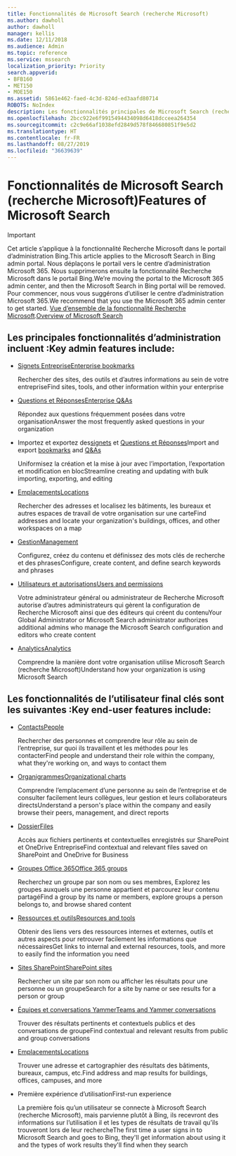 ```yaml
---
title: Fonctionnalités de Microsoft Search (recherche Microsoft)
ms.author: dawholl
author: dawholl
manager: kellis
ms.date: 12/11/2018
ms.audience: Admin
ms.topic: reference
ms.service: mssearch
localization_priority: Priority
search.appverid:
- BFB160
- MET150
- MOE150
ms.assetid: 5861e462-faed-4c3d-824d-ed3aafd80714
ROBOTS: NoIndex
description: Les fonctionnalités principales de Microsoft Search (recherche Microsoft) pour les administrateurs et les utilisateurs finaux incluent des signets, Questions et Réponses, des informations et des analyses de données et de gestion
ms.openlocfilehash: 2bcc922e6f9915494434098d6418dcceea264354
ms.sourcegitcommit: c2c9e66af1038efd2849d578f846680851f9e5d2
ms.translationtype: HT
ms.contentlocale: fr-FR
ms.lasthandoff: 08/27/2019
ms.locfileid: "36639639"
---
```

# <a name="features-of-microsoft-search"></a><span data-ttu-id="b94f7-103">Fonctionnalités de Microsoft Search (recherche Microsoft)</span><span class="sxs-lookup"><span data-stu-id="b94f7-103">Features of Microsoft Search</span></span>

> [!IMPORTANT]
> <span data-ttu-id="b94f7-104">Cet article s’applique à la fonctionnalité Recherche Microsoft dans le portail d’administration Bing.</span><span class="sxs-lookup"><span data-stu-id="b94f7-104">This article applies to the Microsoft Search in Bing admin portal.</span></span> <span data-ttu-id="b94f7-105">Nous déplaçons le portail vers le centre d’administration Microsoft 365. Nous supprimerons ensuite la fonctionnalité Recherche Microsoft dans le portail Bing.</span><span class="sxs-lookup"><span data-stu-id="b94f7-105">We’re moving the portal to the Microsoft 365 admin center, and then the Microsoft Search in Bing portal will be removed.</span></span> <span data-ttu-id="b94f7-106">Pour commencer, nous vous suggérons d’utiliser le centre d’administration Microsoft 365.</span><span class="sxs-lookup"><span data-stu-id="b94f7-106">We recommend that you use the Microsoft 365 admin center to get started.</span></span> <span data-ttu-id="b94f7-107">[Vue d’ensemble de la fonctionnalité Recherche Microsoft](overview-microsoft-search.md).</span><span class="sxs-lookup"><span data-stu-id="b94f7-107">[Overview of Microsoft Search](overview-microsoft-search.md)</span></span>

## <a name="key-admin-features-include"></a><span data-ttu-id="b94f7-108">Les principales fonctionnalités d’administration incluent :</span><span class="sxs-lookup"><span data-stu-id="b94f7-108">Key admin features include:</span></span>

- [<span data-ttu-id="b94f7-109">Signets Entreprise</span><span class="sxs-lookup"><span data-stu-id="b94f7-109">Enterprise bookmarks</span></span>](create-and-manage-bookmarks.md)
    
    <span data-ttu-id="b94f7-110">Rechercher des sites, des outils et d’autres informations au sein de votre entreprise</span><span class="sxs-lookup"><span data-stu-id="b94f7-110">Find sites, tools, and other information within your enterprise</span></span>
    
- [<span data-ttu-id="b94f7-111">Questions et Réponses</span><span class="sxs-lookup"><span data-stu-id="b94f7-111">Enterprise Q&As</span></span>](create-and-manage-qas.md)
    
    <span data-ttu-id="b94f7-112">Répondez aux questions fréquemment posées dans votre organisation</span><span class="sxs-lookup"><span data-stu-id="b94f7-112">Answer the most frequently asked questions in your organization</span></span>
    
- <span data-ttu-id="b94f7-113">Importez et exportez des[signets](bulk-create-bookmarks.md) et [Questions et Réponses](bulk-create-qas.md)</span><span class="sxs-lookup"><span data-stu-id="b94f7-113">Import and export [bookmarks](bulk-create-bookmarks.md) and [Q&As](bulk-create-qas.md)</span></span>
    
    <span data-ttu-id="b94f7-114">Uniformisez la création et la mise à jour avec l’importation, l’exportation et modification en bloc</span><span class="sxs-lookup"><span data-stu-id="b94f7-114">Streamline creating and updating with bulk importing, exporting, and editing</span></span>

- [<span data-ttu-id="b94f7-115">Emplacements</span><span class="sxs-lookup"><span data-stu-id="b94f7-115">Locations</span></span>](locations.md)
    
    <span data-ttu-id="b94f7-116">Rechercher des adresses et localisez les bâtiments, les bureaux et autres espaces de travail de votre organisation sur une carte</span><span class="sxs-lookup"><span data-stu-id="b94f7-116">Find addresses and locate your organization's buildings, offices, and other workspaces on a map</span></span>
    
- [<span data-ttu-id="b94f7-117">Gestion</span><span class="sxs-lookup"><span data-stu-id="b94f7-117">Management</span></span>](set-up-microsoft-search.md)
    
    <span data-ttu-id="b94f7-118">Configurez, créez du contenu et définissez des mots clés de recherche et des phrases</span><span class="sxs-lookup"><span data-stu-id="b94f7-118">Configure, create content, and define search keywords and phrases</span></span>
    
- [<span data-ttu-id="b94f7-119">Utilisateurs et autorisations</span><span class="sxs-lookup"><span data-stu-id="b94f7-119">Users and permissions</span></span>](add-users.md)
    
    <span data-ttu-id="b94f7-120">Votre administrateur général ou administrateur de Recherche Microsoft autorise d’autres administrateurs qui gèrent la configuration de Recherche Microsoft ainsi que des éditeurs qui créent du contenu</span><span class="sxs-lookup"><span data-stu-id="b94f7-120">Your Global Administrator or Microsoft Search administrator authorizes additional admins who manage the Microsoft Search configuration and editors who create content</span></span>
    
- [<span data-ttu-id="b94f7-121">Analytics</span><span class="sxs-lookup"><span data-stu-id="b94f7-121">Analytics </span></span>](get-insights.md) 
    
    <span data-ttu-id="b94f7-122">Comprendre la manière dont votre organisation utilise Microsoft Search (recherche Microsoft)</span><span class="sxs-lookup"><span data-stu-id="b94f7-122">Understand how your organization is using Microsoft Search</span></span> 
    
## <a name="key-end-user-features-include"></a><span data-ttu-id="b94f7-123">Les fonctionnalités de l’utilisateur final clés sont les suivantes :</span><span class="sxs-lookup"><span data-stu-id="b94f7-123">Key end-user features include:</span></span>

- [<span data-ttu-id="b94f7-124">Contacts</span><span class="sxs-lookup"><span data-stu-id="b94f7-124">People</span></span>](use/find-people-and-groups.md)
    
    <span data-ttu-id="b94f7-125">Rechercher des personnes et comprendre leur rôle au sein de l’entreprise, sur quoi ils travaillent et les méthodes pour les contacter</span><span class="sxs-lookup"><span data-stu-id="b94f7-125">Find people and understand their role within the company, what they're working on, and ways to contact them</span></span>
    
- [<span data-ttu-id="b94f7-126">Organigrammes</span><span class="sxs-lookup"><span data-stu-id="b94f7-126">Organizational charts</span></span>](use/find-people-and-groups.md)
    
    <span data-ttu-id="b94f7-127">Comprendre l’emplacement d’une personne au sein de l’entreprise et de consulter facilement leurs collègues, leur gestion et leurs collaborateurs directs</span><span class="sxs-lookup"><span data-stu-id="b94f7-127">Understand a person's place within the company and easily browse their peers, management, and direct reports</span></span>
    
- [<span data-ttu-id="b94f7-128">Dossier</span><span class="sxs-lookup"><span data-stu-id="b94f7-128">Files</span></span>](use/find-files.md)
    
    <span data-ttu-id="b94f7-129">Accès aux fichiers pertinents et contextuelles enregistrés sur SharePoint et OneDrive Entreprise</span><span class="sxs-lookup"><span data-stu-id="b94f7-129">Find contextual and relevant files saved on SharePoint and OneDrive for Business</span></span>
    
- [<span data-ttu-id="b94f7-130">Groupes Office 365</span><span class="sxs-lookup"><span data-stu-id="b94f7-130">Office 365 groups</span></span>](use/find-people-and-groups.md)
    
    <span data-ttu-id="b94f7-131">Recherchez un groupe par son nom ou ses membres, Explorez les groupes auxquels une personne appartient et parcourez leur contenu partagé</span><span class="sxs-lookup"><span data-stu-id="b94f7-131">Find a group by its name or members, explore groups a person belongs to, and browse shared content</span></span>
    
- [<span data-ttu-id="b94f7-132">Ressources et outils</span><span class="sxs-lookup"><span data-stu-id="b94f7-132">Resources and tools</span></span>](use/find-resources-tools-and-more.md)
    
    <span data-ttu-id="b94f7-133">Obtenir des liens vers des ressources internes et externes, outils et autres aspects pour retrouver facilement les informations que nécessaires</span><span class="sxs-lookup"><span data-stu-id="b94f7-133">Get links to internal and external resources, tools, and more to easily find the information you need</span></span>
    
- [<span data-ttu-id="b94f7-134">Sites SharePoint</span><span class="sxs-lookup"><span data-stu-id="b94f7-134">SharePoint sites</span></span>](use/find-sharepoint-sites.md)
    
    <span data-ttu-id="b94f7-135">Rechercher un site par son nom ou afficher les résultats pour une personne ou un groupe</span><span class="sxs-lookup"><span data-stu-id="b94f7-135">Search for a site by name or see results for a person or group</span></span>
    
- [<span data-ttu-id="b94f7-136">Équipes et conversations Yammer</span><span class="sxs-lookup"><span data-stu-id="b94f7-136">Teams and Yammer conversations</span></span>](use/find-conversations.md)
    
    <span data-ttu-id="b94f7-137">Trouver des résultats pertinents et contextuels publics et des conversations de groupe</span><span class="sxs-lookup"><span data-stu-id="b94f7-137">Find contextual and relevant results from public and group conversations</span></span>

- [<span data-ttu-id="b94f7-138">Emplacements</span><span class="sxs-lookup"><span data-stu-id="b94f7-138">Locations</span></span>](use/find-locations.md)
    
    <span data-ttu-id="b94f7-139">Trouver une adresse et cartographier des résultats des bâtiments, bureaux, campus, etc.</span><span class="sxs-lookup"><span data-stu-id="b94f7-139">Find address and map results for buildings, offices, campuses, and more</span></span>
    
- <span data-ttu-id="b94f7-140">Première expérience d’utilisation</span><span class="sxs-lookup"><span data-stu-id="b94f7-140">First-run experience</span></span>
    
    <span data-ttu-id="b94f7-141">La première fois qu’un utilisateur se connecte à Microsoft Search (recherche Microsoft), mais parvienne plutôt à Bing, ils recevront des informations sur l’utilisation il et les types de résultats de travail qu’ils trouveront lors de leur recherche</span><span class="sxs-lookup"><span data-stu-id="b94f7-141">The first time a user signs in to Microsoft Search and goes to Bing, they'll get information about using it and the types of work results they'll find when they search</span></span>